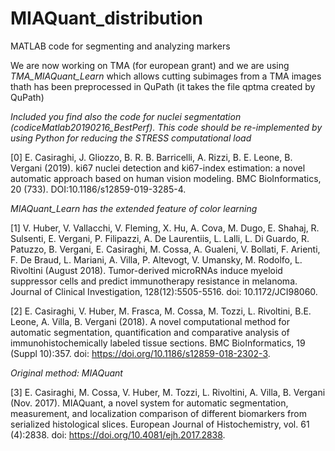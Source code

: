 # MIAQuant_distribution
MATLAB code for segmenting and analyzing markers


We are now working on TMA (for european grant) and we are using
*TMA_MIAQuant_Learn* which allows cutting subimages from a TMA images thath has been preprocessed in QuPath (it takes the file qptma created by QuPath)


*Included you find also the code for nuclei segmentation (codiceMatlab20190216_BestPerf). This code should be re-implemented by using Python for reducing the STRESS computational load*

[0] E. Casiraghi, J. Gliozzo, B. R. B. Barricelli, A. Rizzi, B. E. Leone, B. Vergani (2019). ki67 nuclei detection and
ki67-index estimation: a novel automatic approach based on human vision modeling. BMC BioInformatics,
20 (733). DOI:10.1186/s12859-019-3285-4.


*MIAQuant_Learn has the extended feature of color learning*

[1] V. Huber, V. Vallacchi, V. Fleming, X. Hu, A. Cova, M. Dugo, E. Shahaj, R. Sulsenti, E. Vergani, P. Filipazzi,
A. De Laurentiis, L. Lalli, L. Di Guardo, R. Patuzzo, B. Vergani, E. Casiraghi, M. Cossa, A. Gualeni, V.
Bollati, F. Arienti, F. De Braud, L. Mariani, A. Villa, P. Altevogt, V. Umansky, M. Rodolfo, L. Rivoltini
(August 2018). Tumor-derived microRNAs induce myeloid suppressor cells and predict immunotherapy
resistance in melanoma. Journal of Clinical Investigation, 128(12):5505-5516. doi: 10.1172/JCI98060.

[2] E. Casiraghi, V. Huber, M. Frasca, M. Cossa, M. Tozzi, L. Rivoltini, B.E. Leone, A. Villa, B. Vergani (2018). A novel computational method for automatic segmentation, quantification and comparative
analysis of immunohistochemically labeled tissue sections. BMC BioInformatics, 19 (Suppl 10):357. doi:
https://doi.org/10.1186/s12859-018-2302-3.




*Original method: MIAQuant*

[3] E. Casiraghi, M. Cossa, V. Huber, M. Tozzi, L. Rivoltini, A. Villa, B. Vergani (Nov. 2017). MIAQuant,
a novel system for automatic segmentation, measurement, and localization comparison of different
biomarkers from serialized histological slices. European Journal of Histochemistry, vol. 61 (4):2838. doi:
https://doi.org/10.4081/ejh.2017.2838.
